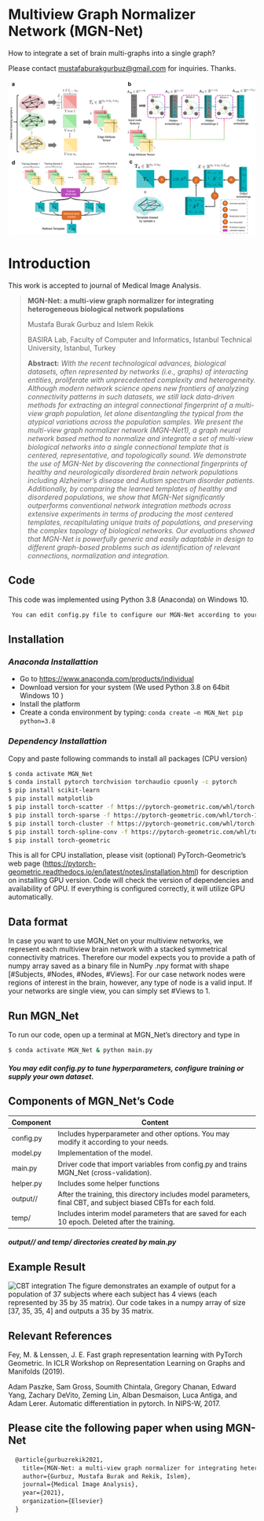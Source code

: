 # Multiview Graph Normalizer Network (MGN-Net)
How to integrate a set of brain multi-graphs into a single graph?

Please contact mustafaburakgurbuz@gmail.com for inquiries. Thanks. 

![MGN-Net pipeline](Main_Figure.png)

# Introduction
This work is accepted to journal of Medical Image Analysis.

> **MGN-Net: a multi-view graph normalizer for integrating heterogeneous biological network populations**
>
> Mustafa Burak Gurbuz and Islem Rekik
>
> BASIRA Lab, Faculty of Computer and Informatics, Istanbul Technical University, Istanbul, Turkey
>
> **Abstract:** *With the recent technological advances, biological datasets, often represented by networks (i.e., graphs) of interacting entities, proliferate with unprecedented complexity and heterogeneity. Although modern network science opens new frontiers of analyzing connectivity patterns in such datasets, we still lack data-driven methods for extracting an integral connectional fingerprint of a multi-view graph population, let alone disentangling the typical from the atypical variations across the population samples. We present the multi-view graph normalizer network (MGN-Net1), a graph neural network based method to normalize and integrate a set of multi-view biological networks into a single connectional template that is centered, representative, and topologically sound. We demonstrate the use of MGN-Net by discovering the connectional fingerprints of healthy and neurologically disordered brain network populations including Alzheimer’s disease and Autism spectrum disorder patients. Additionally, by comparing the learned templates of healthy and disordered populations, we show that MGN-Net significantly outperforms conventional network integration methods across extensive experiments in terms of producing the most centered templates, recapitulating unique traits of populations, and preserving the complex topology of biological networks. Our evaluations showed that MGN-Net is powerfully generic and easily adaptable in design to different graph-based problems such as identification of relevant connections, normalization and integration.*

## Code
This code was implemented using Python 3.8 (Anaconda) on Windows 10.
```diff
 You can edit config.py file to configure our MGN-Net according to your needs.
```

## Installation
### *Anaconda Installattion*
* Go to  https://www.anaconda.com/products/individual
* Download version for your system (We used Python 3.8  on 64bit Windows 10 )
* Install the platform
* Create a conda environment by typing:  ```conda create –n MGN_Net pip python=3.8 ```

### *Dependency Installattion*
Copy and paste following commands to install all packages (CPU version)
```sh
$ conda activate MGN_Net
$ conda install pytorch torchvision torchaudio cpuonly -c pytorch
$ pip install scikit-learn
$ pip install matplotlib
$ pip install torch-scatter -f https://pytorch-geometric.com/whl/torch-1.8.0+cpu.html
$ pip install torch-sparse -f https://pytorch-geometric.com/whl/torch-1.8.0+cpu.html
$ pip install torch-cluster -f https://pytorch-geometric.com/whl/torch-1.8.0+cpu.html
$ pip install torch-spline-conv -f https://pytorch-geometric.com/whl/torch-1.8.0+cpu.html
$ pip install torch-geometric
```
This is all for CPU installation, please visit (optional) PyTorch-Geometric’s web page (https://pytorch-geometric.readthedocs.io/en/latest/notes/installation.html) for description on installing GPU version. Code will check the version of dependencies and availability of GPU. If everything is configured correctly, it will utilize GPU automatically.

## Data format
In case you want to use MGN_Net on your multiview networks, we represent each multiview brain network with a stacked symmetrical connectivity matrices. Therefore our model expects you to provide a path of numpy array saved as a binary file in NumPy .npy format with shape [#Subjects, #Nodes, #Nodes, #Views]. For our case network nodes were regions of interest in the brain, however, any type of node is a valid input. If your networks are single view, you can simply set #Views to 1.  

## Run MGN_Net
To run our code, open up a terminal at MGN_Net’s directory and type in
```sh
$ conda activate MGN_Net & python main.py
```
#####  You may edit config.py to tune hyperparameters, configure training or supply your own dataset.

## Components of MGN_Net’s Code
| Component | Content |
| ------ | ------ |
| config.py | Includes hyperparameter and other options. You may modify it according to your needs. |
| model.py | Implementation of the model. |
| main.py| Driver code that import variables from config.py and trains MGN_Net (cross-validation).  |
| helper.py| Includes some helper functions |
| output/<model name>/ | After the training, this directory includes model parameters, final CBT, and subject biased CBTs for each fold. |
| temp/ | Includes interim model parameters that are saved for each 10 epoch. Deleted after the training.  |
#####  output/<model name>/ and temp/ directories created by main.py
  
## Example Result  
![CBT integration](CBT_comparison.png)
The figure demonstrates an example of output for a population of 37 subjects where each subject has 4 views (each represented by 35 by 35 matrix). Our code takes in a numpy array of size [37, 35, 35, 4] and outputs a 35 by 35 matrix.


## Relevant References
Fey, M. & Lenssen, J. E. Fast graph representation learning with PyTorch Geometric. In ICLR Workshop on Representation Learning on Graphs and Manifolds (2019).

Adam Paszke, Sam Gross, Soumith Chintala, Gregory Chanan, Edward Yang, Zachary DeVito, Zeming Lin, Alban Desmaison, Luca Antiga, and Adam Lerer. Automatic differentiation in pytorch. In NIPS-W, 2017.



## Please cite the following paper when using MGN-Net
```latex
  @article{gurbuzrekik2021,
    title={MGN-Net: a multi-view graph normalizer for integrating heterogeneous biological network populations},
    author={Gurbuz, Mustafa Burak and Rekik, Islem},
    journal={Medical Image Analysis},
    year={2021},
    organization={Elsevier}
  }
```
